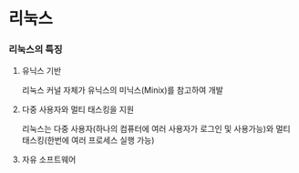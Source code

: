 # 리눅스 

### 리눅스의 특징

1. 유닉스 기반

   리눅스 커널 자체가 유닉스의 미닉스(Minix)를 참고하여 개발

2. 다중 사용자와 멀티 태스킹을 지원

   리눅스는 다중 사용자(하나의 컴퓨터에 여러 사용자가 로그인 및 사용가능)와 멀티 태스킹(한번에 여러 프로세스 실행 가능)

3. 자유 소프트웨어 